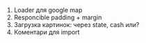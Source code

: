 1. Loader для google map
2. Responcible padding + margin
3. Загрузка картинок: через state, cash или?
4. Коментари для import
